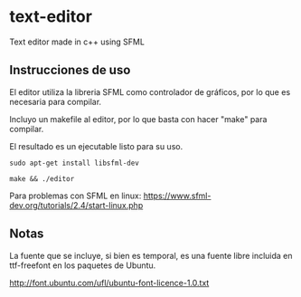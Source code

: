 # text-editor
Text editor made in c++ using SFML

## Instrucciones de uso

El editor utiliza la libreria SFML como controlador de gráficos, por lo que es necesaria para compilar.

Incluyo un makefile al editor, por lo que basta con hacer "make" para compilar.

El resultado es un ejecutable listo para su uso. 

```
sudo apt-get install libsfml-dev

make && ./editor
```

Para problemas con SFML en linux:
https://www.sfml-dev.org/tutorials/2.4/start-linux.php


## Notas

La fuente que se incluye, si bien es temporal, es una fuente libre incluida en ttf-freefont en los paquetes de Ubuntu.

http://font.ubuntu.com/ufl/ubuntu-font-licence-1.0.txt
